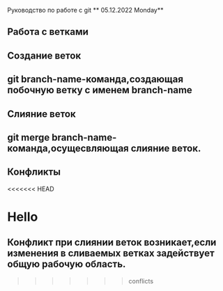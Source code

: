 Руководство по работе с git ** 05.12.2022 Monday**

## Работа с ветками

## Создание веток 

## git branch-name-команда,создающая побочную ветку с именем branch-name

## Слияние веток

## git merge branch-name-команда,осущесвляющая слияние веток.

## Конфликты

<<<<<<< HEAD


Hello
=======
## Конфликт при слиянии веток возникает,если изменения в сливаемых ветках задействует общую рабочую область.
>>>>>>> conflicts
